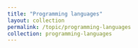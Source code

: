 ```yaml
---
title: "Programming languages"
layout: collection
permalink: /topic/programming-languages
collection: programming-languages
---
```


